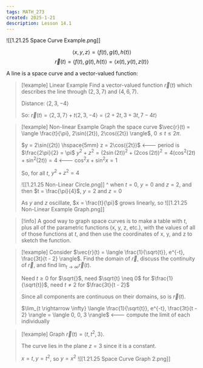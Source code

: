 ```yaml
---
tags: MATH_273
created: 2025-1-21
description: Lesson 14.1
---
```


![[1.21.25 Space Curve Example.png]]

$$\langle x, y, z \rangle = \langle f(t), g(t), h(t) \rangle$$
$$\vec{r}(t) = \langle f(t), g(t), h(t) \rangle = \langle x(t), y(t), z(t) \rangle$$

A line is a space curve and a vector-valued function:

> [!example] Linear Example
> Find a vector-valued function $\vec{r}(t)$ which describes the line through $(2, 3, 7)$ and $(4, 6, 7)$.
> 
> Distance: $\langle 2, 3, -4 \rangle$
> 
> So: $\vec{r}(t) = \langle 2, 3, 7 \rangle + t\langle 2, 3, -4 \rangle = \langle 2 + 2t, 3 + 3t, 7 - 4t \rangle$

> [!example] Non-linear Example
> Graph the space curve $\vec{r}(t) = \langle \frac{t}{\pi}, 2\sin({2t}), 2\cos({2t}) \rangle$, $0 \leq t \leq 2\pi$.
> 
> $y = 2\sin({2t}) \hspace{5mm} z = 2\cos({2t})$ <--- period is $\frac{2\pi}{2} = \pi$
> $y^2 + z^2 = (2\sin({2t}))^2 + (2\cos({2t}))^2 = 4(\cos^2({2t}) + \sin^2({2t})) = 4$ <--- $\cos^2{x} + \sin^2{x} = 1$
> 
> So, for all $t$, $y^2 + z^2 = 4$
> 
> ![[1.21.25 Non-Linear Circle.png]]
> ^ when $t = 0$, $y = 0$ and $z = 2$, and then $t = \frac{\pi}{4}$, $y = 2$ and $z = 0$
> 
> As $y$ and $z$ oscillate, $x = \frac{t}{\pi}$ grows linearly, so
> ![[1.21.25 Non-Linear Example Graph.png]]

> [!info]
> A good way to graph space curves is to make a table with $t$, plus all of the parametric functions (x, y, z, etc.), with the values of all of those functions at $t$, and then use the coordinates of x, y, and z to sketch the function.

> [!example]
> Consider $\vec{r}(t) = \langle \frac{1}{\sqrt{t}}, e^{-t}, \frac{3t}{t - 2} \rangle$. Find the domain of $\vec{r}$, discuss the continuity of $\vec{r}$, and find $\lim_{t \rightarrow \infty} \vec{r}(t)$.
> 
> Need $t \geq 0$ for $\sqrt{}$, need $\sqrt{t} \neq 0$ for $\frac{1}{\sqrt{t}}$, need $t \neq 2$ for $\frac{3t}{t - 2}$
> 
> Since all components are continuous on their domains, so is $\vec{r}(t)$.
> 
> $\lim_{t \rightarrow \infty} \langle \frac{1}{\sqrt{t}}, e^{-t}, \frac{3t}{t - 2} \rangle = \langle 0, 0, 3 \rangle$ <--- compute the limit of each individually

> [!example]
> Graph $\vec{r}(t) = \langle t, t^2, 3 \rangle$.
> 
> The curve lies in the plane $z = 3$ since it is a constant.
> 
> $x = t, y = t^2$, so $y = x^2$
> ![[1.21.25 Space Curve Graph 2.png]]